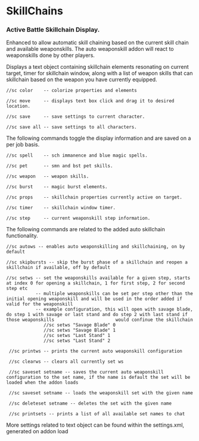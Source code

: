 # SkillChains
### Active Battle Skillchain Display.

Enhanced to allow automatic skill chaining based on the current skill chain and available weaponskills. The auto weaponskill addon will react to weaponskills done by other players.

Displays a text object containing skillchain elements resonating on current target, timer for skillchain window,
along with a list of weapon skills that can skillchain based on the weapon you have currently equipped. 

    //sc color    -- colorize properties and elements
    
    //sc move     -- displays text box click and drag it to desired location.

    //sc save     -- save settings to current character.

    //sc save all -- save settings to all characters.

The following commands toggle the display information and are saved on a per job basis.

    //sc spell    -- sch immanence and blue magic spells.

    //sc pet      -- smn and bst pet skills.

    //sc weapon   -- weapon skills.

    //sc burst    -- magic burst elements.

    //sc props    -- skillchain properties currently active on target.

    //sc timer    -- skillchain window timer.

    //sc step     -- current weaponskill step information.
    
The following commands are related to the added auto skillchain functionality.

    //sc autows -- enables auto weaponskilling and skillchaining, on by default
    
    //sc skipbursts -- skip the burst phase of a skillchain and reopen a skillchain if available, off by default
    
    //sc setws -- set the weaponskills available for a given step, starts at index 0 for opening a skillchain, 1 for first step, 2 for second step etc
               -- multiple weaponskills can be set per step other than the initial opening weaponskill and will be used in the order added if valid for the weaponskill
               -- example configuration, this will open with savage blade, do step 1 with savage or last stand and do step 2 with last stand if those weaponskills                       would confinue the skillchain
                  //sc setws "Savage Blade" 0
                  //sc setws "Savage Blade" 1
                  //sc setws "Last Stand" 1
                  //sc setws "Last Stand" 2
                  
     //sc printws -- prints the current auto weaponskill configuration
     
     //sc clearws -- clears all currently set ws
     
     //sc saveset setname -- saves the current auto weaponskill configuration to the set name, if the name is default the set will be loaded when the addon loads
     
     //sc saveset setname -- loads the weaponskill set with the given name
     
     //sc deleteset setname -- deletes the set with the given name
     
     //sc printsets -- prints a list of all available set names to chat

More settings related to text object can be found within the settings.xml, generated on addon load
